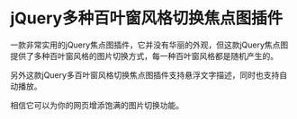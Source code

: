 # jQuery多种百叶窗风格切换焦点图插件
一款非常实用的jQuery焦点图插件，它并没有华丽的外观，但这款jQuery焦点图提供了多种百叶窗风格的图片切换方式，每一种百叶窗风格都是随机产生的。

另外这款jQuery多百叶窗风格切换焦点图插件支持悬浮文字描述，同时也支持自动播放。

相信它可以为你的网页增添饱满的图片切换功能。
